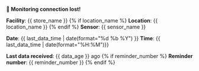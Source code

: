 **📶 Monitoring connection lost!**

**Facility**: {{ store_name }}
{% if location_name %}
**Location**: {{ location_name }}
{% endif %}
**Sensor**: {{ sensor_name }}

**Date**: {{ last_data_time | date(format="%d %b %Y") }}
**Time**: {{ last_data_time | date(format="%H:%M")}}

**Last data received**: {{ data_age }} ago
{% if reminder_number %}
**Reminder number**: {{ reminder_number }}
{% endif %}
